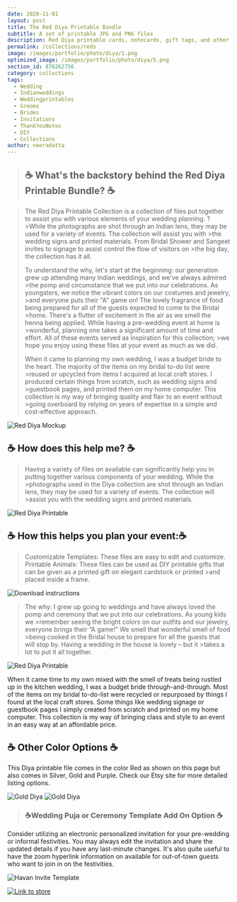 ```yaml
---
date: 2020-11-01
layout: post
title: The Red Diya Printable Bundle
subtitle: A set of printable JPG and PNG files
description: Red Diya printable cards, notecards, gift tags, and other wedding or event prints are ready to print on demand. These time savers for weddings may be printed and used to adorn any event location. Perfect for wedding craft stations for kids or Diwali celebrations.
permalink: /collections/reds
image: /images/portfolio/photo/diya/1.png
optimized_image: /images/portfolio/photo/diya/5.png
section_id: 876262756
category: collections
tags:
  - Wedding
  - Indianweddings
  - Weddingprintables
  - Grooms
  - Brides
  - Invitations
  - ThankYouNotes
  - DIY
  - Collections
author: neeradatta
---
```


> ## ☕ What's the backstory behind the Red Diya Printable Bundle? ☕

>The Red Diya Printable Collection is a collection of files put together to assist you with various elements of your wedding planning. ?>While the photographs are shot through an Indian lens, they may be used for a variety of events. The collection will assist you with >the wedding signs and printed materials. From Bridal Shower and Sangeet invites to signage to assist control the flow of visitors on >the big day, the collection has it all.
>
>To understand the why, let's start at the beginning: our generation grew up attending many Indian weddings, and we've always admired >the pomp and circumstance that we put into our celebrations. As youngsters, we notice the vibrant colors on our costumes and jewelry, >and everyone puts their "A" game on! The lovely fragrance of food being prepared for all of the guests expected to come to the Bridal >home. There's a flutter of excitement in the air as we smell the henna being applied. While having a pre-wedding event at home is >wonderful, planning one takes a significant amount of time and effort. All of these events served as inspiration for this collection; >we hope you enjoy using these files at your event as much as we did.
>
>When it came to planning my own wedding, I was a budget bride to the heart. The majority of the items on my bridal to-do list were >reused or upcycled from items I acquired at local craft stores. I produced certain things from scratch, such as wedding signs and >guestbook pages, and printed them on my home computer. This collection is my way of bringing quality and flair to an event without >going overboard by relying on years of expertise in a simple and cost-effective approach.

![Red Diya Mockup](https://i.etsystatic.com/21226651/r/il/1e2774/3442078466/il_794xN.3442078466_j28l.jpg)

## ☕ How does this help me? ☕ 

>Having a variety of files on available can significantly help you in putting together various components of your wedding. While the >photographs used in the Diya collection are shot through an Indian lens, they may be used for a variety of events. The collection will >assist you with the wedding signs and printed materials. 


![Red Diya Printable](https://i.etsystatic.com/21226651/r/il/7a80f2/2664499813/il_794xN.2664499813_m8wp.jpg)

## ☕  How this helps you plan your event:☕ 

>Customizable Templates: These files are easy to edit and customize. 
>Printable Animals: These files can be used as DIY printable gifts that can be given as a printed gift on elegant cardstock or printed >and placed inside a frame. 

![Download instructions](https://i.etsystatic.com/21226651/r/il/2c9a3b/3691761557/il_794xN.3691761557_cz77.jpg)


>The why: I grew up going to weddings and have always loved the pomp and ceremony that we put into our celebrations. As young kids we >remember seeing the bright colors on our outfits and our jewelry, everyone brings their “A game!” We smell that wonderful smell of food >being cooked in the Bridal house to prepare for all the guests that will stop by. Having a wedding in the house is lovely – but it >takes a lot to put it all together.


![Red Diya Printable](https://i.etsystatic.com/21226651/r/il/c4bc0a/3688858958/il_794xN.3688858958_2o03.jpg)

When it came time to my own mixed with the smell of treats being rustled up in the kitchen wedding, I was a budget bride through-and-through. Most of the items on my bridal to-do-list were recycled or repurposed by things I found at the local craft stores. Some things like wedding signage or guestbook pages I simply created from scratch and printed on my home computer. This collection is my way of bringing class and style to an event in an easy way at an affordable price.

## ☕ Other Color Options ☕

This Diya printable file comes in the color Red as shown on this page but also comes in Silver, Gold and Purple. Check our Etsy site for more detailed listing options. 

![Gold Diya](https://i.etsystatic.com/21226651/r/il/9fdb75/3681603525/il_794xN.3681603525_4eg7.jpg)
![Gold Diya](https://i.etsystatic.com/21226651/r/il/e17172/3719205253/il_794xN.3719205253_cyh8.jpg)

> ### ☕Wedding Puja or Ceremony Template Add On Option ☕

Consider utilizing an electronic personalized invitation for your pre-wedding or informal festivities. You may always edit the invitation and share the updated details if you have any last-minute changes. It's also quite useful to have the zoom hyperlink information on available for out-of-town guests who want to join in on the festivities.


![Havan Invite Template](https://i.etsystatic.com/21226651/r/il/2876e9/2907219204/il_1588xN.2907219204_hlno.jpg)
<br/>

[![Link to store](\images\portfolio\photo\printables.png)](https://www.etsy.com/shop/TwoCupsOfChaa)
